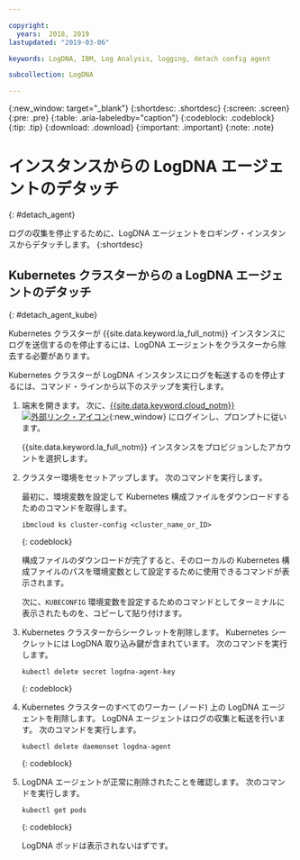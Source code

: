 ```yaml
---

copyright:
  years:  2018, 2019
lastupdated: "2019-03-06"

keywords: LogDNA, IBM, Log Analysis, logging, detach config agent

subcollection: LogDNA

---
```


{:new_window: target="_blank"}
{:shortdesc: .shortdesc}
{:screen: .screen}
{:pre: .pre}
{:table: .aria-labeledby="caption"}
{:codeblock: .codeblock}
{:tip: .tip}
{:download: .download}
{:important: .important}
{:note: .note}

# インスタンスからの LogDNA エージェントのデタッチ
{: #detach_agent}

ログの収集を停止するために、LogDNA エージェントをロギング・インスタンスからデタッチします。
{:shortdesc}

## Kubernetes クラスターからの a LogDNA エージェントのデタッチ
{: #detach_agent_kube}

Kubernetes クラスターが {{site.data.keyword.la_full_notm}} インスタンスにログを送信するのを停止するには、LogDNA エージェントをクラスターから除去する必要があります。 

Kubernetes クラスターが LogDNA インスタンスにログを転送するのを停止するには、コマンド・ラインから以下のステップを実行します。

1. 端末を開きます。 次に、[{{site.data.keyword.cloud_notm}} ![外部リンク・アイコン](../../icons/launch-glyph.svg "外部リンク・アイコン")](https://cloud.ibm.com/login){:new_window} にログインし、プロンプトに従います。

    {{site.data.keyword.la_full_notm}} インスタンスをプロビジョンしたアカウントを選択します。

2. クラスター環境をセットアップします。 次のコマンドを実行します。

    最初に、環境変数を設定して Kubernetes 構成ファイルをダウンロードするためのコマンドを取得します。

    ```
    ibmcloud ks cluster-config <cluster_name_or_ID>
    ```
    {: codeblock}

    構成ファイルのダウンロードが完了すると、そのローカルの Kubernetes 構成ファイルのパスを環境変数として設定するために使用できるコマンドが表示されます。

    次に、`KUBECONFIG` 環境変数を設定するためのコマンドとしてターミナルに表示されたものを、コピーして貼り付けます。

3. Kubernetes クラスターからシークレットを削除します。 Kubernetes シークレットには LogDNA 取り込み鍵が含まれています。 次のコマンドを実行します。

    ```
    kubectl delete secret logdna-agent-key
    ```
    {: codeblock}

4. Kubernetes クラスターのすべてのワーカー (ノード) 上の LogDNA エージェントを削除します。 LogDNA エージェントはログの収集と転送を行います。 次のコマンドを実行します。

    ```
    kubectl delete daemonset logdna-agent
    ```
    {: codeblock}

5. LogDNA エージェントが正常に削除されたことを確認します。 次のコマンドを実行します。

    ```
    kubectl get pods
    ```
    {: codeblock}

    LogDNA ポッドは表示されないはずです。




